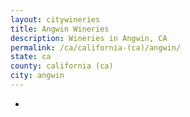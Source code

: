 ```yaml
---
layout: citywineries
title: Angwin Wineries
description: Wineries in Angwin, CA
permalink: /ca/california-(ca)/angwin/
state: ca
county: california (ca)
city: angwin
---
```

-
